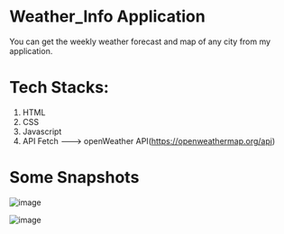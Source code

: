 # Weather_Info Application
You can get the weekly weather forecast and map of any city from my application.

# Tech Stacks:
1. HTML
2. CSS
3. Javascript
4. API Fetch ---> openWeather API(https://openweathermap.org/api)

# Some Snapshots 

![image](https://user-images.githubusercontent.com/86275315/147063106-4fbe94dc-e855-4ac2-a16b-86f80b7bd10b.png)

![image](https://user-images.githubusercontent.com/86275315/147063801-a4afb42e-614b-4cb9-a88b-e1f8a43c642b.png)
